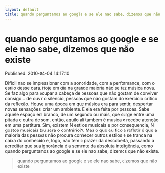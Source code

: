 ```yaml
---
layout: default
title: quando perguntamos ao google e se ele nao sabe, dizemos que não existe
---
```



quando perguntamos ao google e se ele nao sabe, dizemos que não existe
======================================================================
Published: 2010-04-04 14:17:10

Dificil nao se impressionar com a sonoridade, com a performance, com o estilo
desse cara. Hoje em dia na grande maioria não se faz música nova. Se faz algo
para ocupar a cabeça de pessoas que não gostam de conviver consigo... de ouvir
o silencio, pessoas que não gostam do exercício crítico da reflexão. Houve uma
época em que música era para sentir, despertar novas sensações, criar um
ambiente. E ela era feita por pessoas. Sabe aquele espaço em branco, de um
segundo ou mais, que surge entre uma pitada e outra de som, então, aquilo ali
também é musica e recebe atenção em uma partitura.  Sim, existem N estilos
musicais e por consequencia, N gostos musicais (ou sera o contrário?). Mas o
que eu fico a refletir é que a maioria das pessoas não procura conhecer outros
estilos e se tranca na caixa do conhecido e, logo, não tem o prazer da
descoberta, passando a acreditar que sua ignorância é a semente da absoluta
inteligência, como quando perguntamos ao google e se ele nao sabe, dizemos que
não existe.

> quando perguntamos ao google e se ele nao sabe, dizemos que não existe

